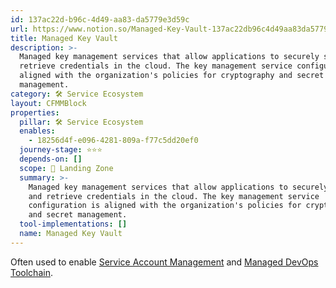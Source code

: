 ```yaml
---
id: 137ac22d-b96c-4d49-aa83-da5779e3d59c
url: https://www.notion.so/Managed-Key-Vault-137ac22db96c4d49aa83da5779e3d59c
title: Managed Key Vault
description: >-
  Managed key management services that allow applications to securely store and
  retrieve credentials in the cloud. The key management service configuration is
  aligned with the organization's policies for cryptography and secret
  management.
category: 🛠 Service Ecosystem
layout: CFMMBlock
properties:
  pillar: 🛠 Service Ecosystem
  enables:
    - 18256d4f-e096-4281-809a-f77c5dd20ef0
  journey-stage: ⭐️⭐️⭐️
  depends-on: []
  scope: 🛬 Landing Zone
  summary: >-
    Managed key management services that allow applications to securely store
    and retrieve credentials in the cloud. The key management service
    configuration is aligned with the organization's policies for cryptography
    and secret management.
  tool-implementations: []
  name: Managed Key Vault
---
```


Often used to enable [Service Account Management](/maturity-model/iam/service-account-management.md) and [Managed DevOps Toolchain](/maturity-model/service-ecosystem/managed-devops-toolchain.md).

